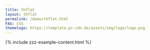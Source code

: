 ```yaml
---
title: thflat
layout: thflat
permalink: /demo/thflat.html
FAS: CSS
themelogo: https://template.pc-cdn.de/assets/img/logo/logo.png
---
```

{% include zzz-example-content.html %}
